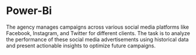 # Power-Bi
The agency manages campaigns across various social media platforms like Facebook, Instagram, and Twitter for different clients. The task is to analyze the performance of these social media advertisements using historical data and present actionable insights to optimize future campaigns.  
